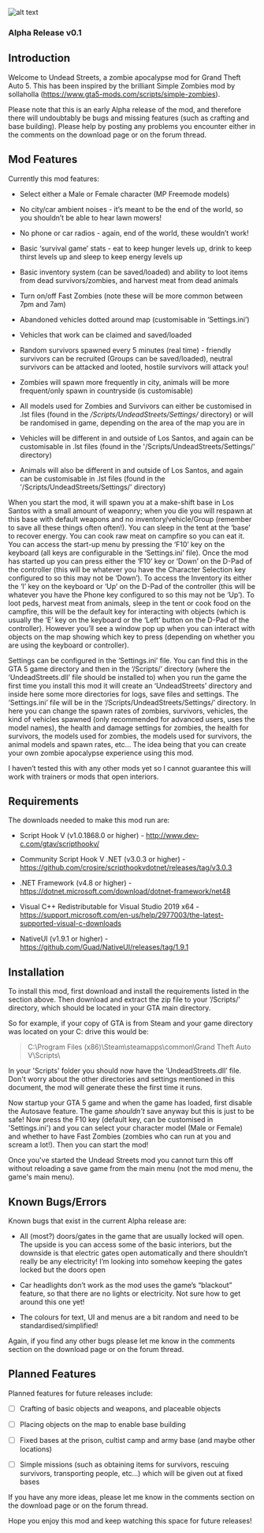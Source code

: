 ![alt text](https://i.imgur.com/k5eCLl5_d.webp?maxwidth=640&shape=thumb&fidelity=medium "Undead Streets")
### Alpha Release v0.1

## Introduction

Welcome to Undead Streets, a zombie apocalypse mod for Grand Theft Auto 5. This has been inspired by the brilliant Simple Zombies mod by sollaholla (https://www.gta5-mods.com/scripts/simple-zombies).

Please note that this is an early Alpha release of the mod, and therefore there will undoubtably be bugs and missing features (such as crafting and base building). Please help by posting any problems you encounter either in the comments on the download page or on the forum thread.

## Mod Features

Currently this mod features:

* Select either a Male or Female character (MP Freemode models)
	
* No city/car ambient noises - it’s meant to be the end of the world, so you shouldn’t be able to hear lawn mowers!
	
* No phone or car radios - again, end of the world, these wouldn’t work!
	
* Basic ‘survival game’ stats - eat to keep hunger levels up, drink to keep thirst levels up and sleep to keep energy levels up
	
* Basic inventory system (can be saved/loaded) and ability to loot items from dead survivors/zombies, and harvest meat from dead animals
	
* Turn on/off Fast Zombies (note these will be more common between 7pm and 7am)
	
* Abandoned vehicles dotted around map (customisable in ‘Settings.ini’) 
	
* Vehicles that work can be claimed and saved/loaded
	
* Random survivors spawned every 5 minutes (real time) - friendly survivors can be recruited (Groups can be saved/loaded), neutral survivors can be attacked and looted, hostile survivors will attack you!

* Zombies will spawn more frequently in city, animals will be more frequent/only spawn in countryside (is customisable)

* All models used for Zombies and Survivors can either be customised in .lst files (found in the */Scripts/UndeadStreets/Settings/* directory) or will be randomised in game, depending on the area of the map you are in

* Vehicles will be different in and outside of Los Santos, and again can be customisable in .lst files (found in the '/Scripts/UndeadStreets/Settings/' directory)

* Animals will also be different in and outside of Los Santos, and again can be customisable in .lst files (found in the '/Scripts/UndeadStreets/Settings/' directory)

When you start the mod, it will spawn you at a make-shift base in Los Santos with a small amount of weaponry; when you die you will respawn at this base with default weapons and no inventory/vehicle/Group (remember to save all these things often often!). You can sleep in the tent at the ‘base’ to recover energy. You can cook raw meat on campfire so you can eat it.
You can access the start-up menu by pressing the ‘F10’ key on the keyboard (all keys are configurable in the ‘Settings.ini’ file). Once the mod has started up you can press either the ‘F10’ key or ‘Down’ on the D-Pad of the controller (this will be whatever you have the Character Selection key configured to so this may not be ‘Down’). To access the Inventory its either the ‘I’ key on the keyboard or ‘Up’ on the D-Pad of the controller (this will be whatever you have the Phone key configured to so this may not be ‘Up’). To loot peds, harvest meat from animals, sleep in the tent or cook food on the campfire, this will be the default key for interacting with objects (which is usually the ‘E’ key on the keyboard or the ‘Left’ button on the D-Pad of the controller). However you’ll see a window pop up when you can interact with objects on the map showing which key to press (depending on whether you are using the keyboard or controller).

Settings can be configured in the ‘Settings.ini’ file. You can find this in the GTA 5 game directory and then in the ‘/Scripts/’ directory (where the ‘UndeadStreets.dll’ file should be installed to) when you run the game the first time you install this mod it will create an ‘UndeadStreets’ directory and inside here some more directories for logs, save files and settings. The ‘Settings.ini’ file will be in the ‘/Scripts/UndeadStreets/Settings/’ directory. In here you can change the spawn rates of zombies, survivors, vehicles, the kind of vehicles spawned (only recommended for advanced users, uses the model names), the health and damage settings for zombies, the health for survivors, the models used for zombies, the models used for survivors, the animal models and spawn rates, etc… The idea being that you can create your own zombie apocalypse experience using this mod.

I haven’t tested this with any other mods yet so I cannot guarantee this will work with trainers or mods that open interiors. 

## Requirements

The downloads needed to make this mod run are:

* Script Hook V (v1.0.1868.0 or higher) - http://www.dev-c.com/gtav/scripthookv/
	
* Community Script Hook V .NET (v3.0.3 or higher) - https://github.com/crosire/scripthookvdotnet/releases/tag/v3.0.3
	
* .NET Framework (v4.8 or higher) - https://dotnet.microsoft.com/download/dotnet-framework/net48
	
* Visual C++ Redistributable for Visual Studio 2019 x64 - https://support.microsoft.com/en-us/help/2977003/the-latest-supported-visual-c-downloads

* NativeUI (v1.9.1 or higher) - https://github.com/Guad/NativeUI/releases/tag/1.9.1

## Installation

To install this mod, first download and install the requirements listed in the section above. Then download and extract the zip file to your ‘/Scripts/’ directory, which should be located in your GTA main directory.

So for example, if your copy of GTA is from Steam and your game directory was located on your C: drive this would be:

> C:\Program Files (x86)\Steam\steamapps\common\Grand Theft Auto V\Scripts\

In your 'Scripts' folder you should now have the ‘UndeadStreets.dll’ file. Don't worry about the other directories and settings mentioned in this document, the mod will generate these the first time it runs.

Now startup your GTA 5 game and when the game has loaded, first disable the Autosave feature. The game *shouldn't* save anyway but this is just to be safe! Now press the F10 key (default key, can be customised in 'Settings.ini') and you can select your character model (Male or Female) and whether to have Fast Zombies (zombies who can run at you and scream a lot!). Then you can start the mod!

Once you've started the Undead Streets mod you cannot turn this off without reloading a save game from the main menu (not the mod menu, the game's main menu).

## Known Bugs/Errors

Known bugs that exist in the current Alpha release are:
	
* All (most?) doors/gates in the game that are usually locked will open. The upside is you can access some of the basic interiors, but the downside is that electric gates open automatically and there shouldn’t really be any electricity! I’m looking into somehow keeping the gates locked but the doors open
	
* Car headlights don’t work as the mod uses the game’s “blackout” feature, so that there are no lights or electricity. Not sure how to get around this one yet!

* The colours for text, UI and menus are a bit random and need to be standardised/simplified!

Again, if you find any other bugs please let me know in the comments section on the download page or on the forum thread.

## Planned Features

Planned features for future releases include:

- [ ] Crafting of basic objects and weapons, and placeable objects
	
- [ ] Placing objects on the map to enable base building
	
- [ ] Fixed bases at the prison, cultist camp and army base (and maybe other locations)
	
- [ ] Simple missions (such as obtaining items for survivors, rescuing survivors, transporting people, etc…) which will be given out at fixed bases

If you have any more ideas, please let me know in the comments section on the download page or on the forum thread.

Hope you enjoy this mod and keep watching this space for future releases!
